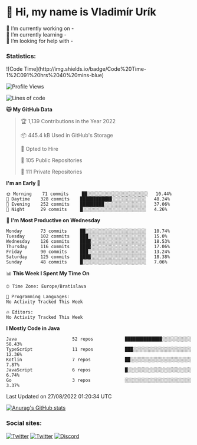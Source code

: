 <h1> 👋 Hi, my name is Vladimír Urík</h1>
<p>
 🔭 I’m currently working on -<br>
 🌱 I’m currently learning -<br>
 🤔 I’m looking for help with -<br>
</p>
<h3>Statistics:</h3>
<!--START_SECTION:waka-->
![Code Time](http://img.shields.io/badge/Code%20Time-1%2C091%20hrs%2040%20mins-blue)

![Profile Views](http://img.shields.io/badge/Profile%20Views-1-blue)

![Lines of code](https://img.shields.io/badge/From%20Hello%20World%20I%27ve%20Written-1%20Million%20lines%20of%20code-blue)

**🐱 My GitHub Data** 

> 🏆 1,139 Contributions in the Year 2022
 > 
> 📦 445.4 kB Used in GitHub's Storage 
 > 
> 💼 Opted to Hire
 > 
> 📜 105 Public Repositories 
 > 
> 🔑 111 Private Repositories  
 > 
**I'm an Early 🐤** 

```text
🌞 Morning    71 commits     ██░░░░░░░░░░░░░░░░░░░░░░░   10.44% 
🌆 Daytime    328 commits    ████████████░░░░░░░░░░░░░   48.24% 
🌃 Evening    252 commits    █████████░░░░░░░░░░░░░░░░   37.06% 
🌙 Night      29 commits     █░░░░░░░░░░░░░░░░░░░░░░░░   4.26%

```
📅 **I'm Most Productive on Wednesday** 

```text
Monday       73 commits     ██░░░░░░░░░░░░░░░░░░░░░░░   10.74% 
Tuesday      102 commits    ███░░░░░░░░░░░░░░░░░░░░░░   15.0% 
Wednesday    126 commits    ████░░░░░░░░░░░░░░░░░░░░░   18.53% 
Thursday     116 commits    ████░░░░░░░░░░░░░░░░░░░░░   17.06% 
Friday       90 commits     ███░░░░░░░░░░░░░░░░░░░░░░   13.24% 
Saturday     125 commits    ████░░░░░░░░░░░░░░░░░░░░░   18.38% 
Sunday       48 commits     █░░░░░░░░░░░░░░░░░░░░░░░░   7.06%

```


📊 **This Week I Spent My Time On** 

```text
⌚︎ Time Zone: Europe/Bratislava

💬 Programming Languages: 
No Activity Tracked This Week

🔥 Editors: 
No Activity Tracked This Week

```

**I Mostly Code in Java** 

```text
Java                     52 repos            ██████████████░░░░░░░░░░░   58.43% 
TypeScript               11 repos            ███░░░░░░░░░░░░░░░░░░░░░░   12.36% 
Kotlin                   7 repos             ██░░░░░░░░░░░░░░░░░░░░░░░   7.87% 
JavaScript               6 repos             █░░░░░░░░░░░░░░░░░░░░░░░░   6.74% 
Go                       3 repos             ░░░░░░░░░░░░░░░░░░░░░░░░░   3.37%

```



 Last Updated on 27/08/2022 01:20:34 UTC
<!--END_SECTION:waka-->

[![Anurag's GitHub stats](https://github-readme-stats.vercel.app/api?username=vladimir-urik)](https://github.com/anuraghazra/github-readme-stats)

<h3>Social sites:</h3>
<p><a href="https://twitter.com/GGGEDR" target="_blank"><img alt="Twitter" src="https://img.shields.io/badge/twitter-%231DA1F2.svg?&style=for-the-badge&logo=twitter&logoColor=white" /></a> <a href="https://www.reddit.com/user/GGGEDR" target="_blank"><img alt="Twitter" src="https://img.shields.io/badge/reddit-%23FE6262.svg?&style=for-the-badge&logo=reddit&logoColor=white" /></a> <a href="https://discord.com/users/535708984959827978" target="_blank"><img alt="Discord" src="https://img.shields.io/badge/discord-%235865f2.svg?&style=for-the-badge&logo=discord&logoColor=white" />
</p>

